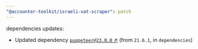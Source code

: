 ```yaml
---
"@accounter-toolkit/israeli-vat-scraper": patch
---
```

dependencies updates:
  - Updated dependency [`puppeteer@23.0.0` ↗︎](https://www.npmjs.com/package/puppeteer/v/23.0.0) (from `21.6.1`, in `dependencies`)
